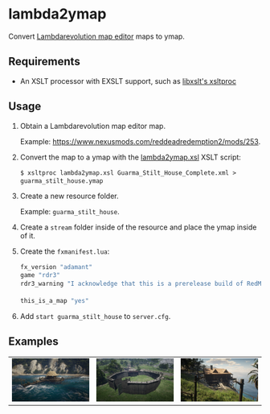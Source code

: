 # lambda2ymap

Convert [Lambdarevolution map editor](https://allmods.net/red-dead-redemption-2/tools-red-dead-redemption-2/rdr2-map-editor-v0-10/) maps to ymap.

## Requirements

- An XSLT processor with EXSLT support, such as [libxslt's xsltproc](http://www.xmlsoft.org/)

## Usage

1. Obtain a Lambdarevolution map editor map.
   
   Example: https://www.nexusmods.com/reddeadredemption2/mods/253.

2. Convert the map to a ymap with the [lambda2ymap.xsl](lambda2ymap.xsl) XSLT script:
   ```
   $ xsltproc lambda2ymap.xsl Guarma_Stilt_House_Complete.xml > guarma_stilt_house.ymap
   ```

3. Create a new resource folder.
   
   Example: `guarma_stilt_house`.

4. Create a `stream` folder inside of the resource and place the ymap inside of it.

5. Create the `fxmanifest.lua`:
   ```lua
   fx_version "adamant"
   game "rdr3"
   rdr3_warning "I acknowledge that this is a prerelease build of RedM, and I am aware my resources *will* become incompatible once RedM ships."
   
   this_is_a_map "yes"
   ```

6. Add `start guarma_stilt_house` to `server.cfg`.

## Examples

| | | |
|-|-|-|
| [![](examples/fishermans_bay/screenshot.jpg)](examples/fishermans_bay) | [![](examples/gladiator/screenshot.jpg)](examples/gladiator) | [![](examples/guarma_stilt_house/screenshot.jpg)](examples/guarma_stilt_house) |

